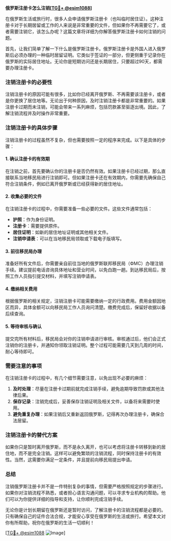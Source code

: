 **俄罗斯注册卡怎么注销[[TG💪+ @esim1088](https://t.me/s/esim1088)]**

在俄罗斯生活或旅行时，很多人会申请俄罗斯注册卡（也叫临时居住证）。这种注册卡对于长期居留或工作的人来说是非常重要的文件，但如果你不再需要它了，或者需要注销它，该怎么办呢？这篇文章将详细为你解答俄罗斯注册卡如何注销的问题。

首先，让我们简单了解一下什么是俄罗斯注册卡。俄罗斯注册卡是外国人进入俄罗斯后必须办理的一种临时居留证明。它类似于签证的一部分，但更侧重于记录你在俄罗斯的实际居住地址。无论你是短期访问还是长期居住，只要超过90天，都需要办理注册卡。

### 注销注册卡的必要性

注销注册卡的原因可能有很多，比如你已经离开俄罗斯、不再需要该注册卡，或者是你更换了居住地等。无论出于何种原因，及时注销注册卡都是非常重要的。如果注册卡过期而未注销，可能会带来一系列麻烦，包括罚款甚至驱逐出境。因此，了解注销流程并及时操作非常重要。

### 注销注册卡的具体步骤

注销注册卡的过程虽然不复杂，但也需要按照一定的程序来完成。以下是具体的步骤：

#### 1. 确认注册卡的有效期

在注销之前，首先要确认你的注册卡是否仍然有效。如果注册卡已经过期，那么直接联系当地移民局进行注销即可。但如果注册卡还在有效期内，你需要先确保自己符合注销条件，例如已离开俄罗斯或已经获得新的居住地址。

#### 2. 收集必要的文件

在注销注册卡的过程中，你需要准备一些必要的文件。这些文件通常包括：

- **护照**：作为身份证明。
- **注册卡**：需要提供原件。
- **居住证明**：如新的居住地址证明或其他相关文件。
- **注销申请表**：可以在当地移民局领取或下载电子版填写。

#### 3. 前往移民局办理

准备好所有文件后，你需要亲自前往当地的俄罗斯联邦移民局（ФМС）办理注销手续。建议提前电话咨询具体地址和营业时间，以免白跑一趟。到达移民局后，按照工作人员指引提交材料，并填写注销申请表。

#### 4. 缴纳相关费用

根据俄罗斯的相关规定，注销注册卡可能需要缴纳一定的行政费用。费用金额因地区而异，具体金额可以向移民局工作人员询问清楚。缴费完成后，保留好收据以备后续查询。

#### 5. 等待审核与确认

提交完所有材料后，移民局会对你的注销申请进行审核。审核通过后，他们会正式注销你的注册卡，并通知你领取注销证明。整个过程可能需要几天到几周的时间，耐心等待即可。

### 需要注意的事项

在注销注册卡的过程中，有几个细节需要注意，以免出现不必要的麻烦：

1. **及时处理**：尽量在注册卡过期前就完成注销手续，避免逾期导致罚款或其他法律后果。
2. **保存记录**：注销完成后，妥善保存注销证明及相关文件，以备将来需要时使用。
3. **避免重复办理**：如果注销后又重新返回俄罗斯，记得再次办理注册卡，确保合法居留。

### 注销注册卡的替代方案

如果你只是暂时离开俄罗斯，而不是永久离开，也可以考虑将注册卡转移到新的居住地，而不是完全注销。这样可以避免繁琐的注销流程，同时保持注册卡的有效性。当然，这需要你满足一定条件，并且提前向移民局提出申请。

### 总结

注销俄罗斯注册卡并不是一件特别复杂的事情，但需要严格按照规定的步骤进行。如果你对注销流程不熟悉，或者担心语言沟通问题，可以寻求专业机构的帮助。他们可以为你提供详细的指导和支持，让你顺利完成注销手续。

无论你是计划长期留在俄罗斯还是暂时访问，了解注册卡的注销流程都是必要的。只有确保自己的证件合法合规，才能安心享受在俄罗斯的生活或旅行。希望本文对你有所帮助，祝你在俄罗斯的生活一切顺利！

[[TG💪+ @esim1088](https://t.me/s/esim1088) ![Image](https://i.postimg.cc/4NQfJmqS/Snipaste-2025-05-13-00-14-12.png)]